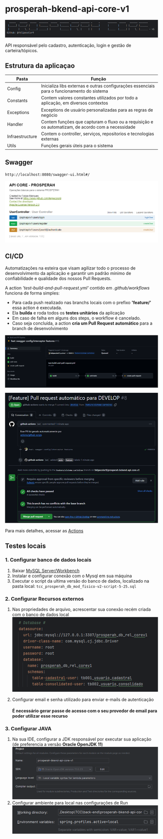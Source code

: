 # prosperah-bkend-api-core-v1

![TITLE BANNER](img/psph-bk-core-title-banner.png)

API responsável pelo cadastro, autenticação, login e gestão de carteira/tópicos.

## Estrutura da aplicaçao

| Pasta           | Função                                                                                            |
|-----------------|---------------------------------------------------------------------------------------------------|
| Config          | Inicializa libs externas e outras configurações essenciais para o funcionamento do sistema        |
| Constants       | Contem valores constantes utilizados por todo a aplicação, em diversos contextos                  |
| Exceptions      | Exceptions de usuário personalizadas para as regras de negócio                                    |
| Handler         | Contem funções que capturam o fluxo ou a requisição e os automatizam, de acordo com a necessidade |
| Infraestructure | Contem o controller, serviços, repositorios e tecnologias externas                                |
| Utils           | Funções gerais úteis para o sistema                                                               |

## Swagger

`http://localhost:8080/swagger-ui.html#/`

![Documentacao SWAGGER](img/psph-bk-core-user_api.png)

## CI/CD

Automatizações na esteira que visam agilizar todo o processo de desenvolvimento
da aplicação e garantir um padrão minimo de confiabilidade e qualidade dos nossos
Pull Requests.

A action _'test-build-and-pull-request.yml'_ contido em _.github/workflows_
funciona de forma simples:

* Para cada push realizado nas branchs locais com o prefixo **'feature/'** essa action
  é executada.
* Ela **builda** e roda todos os **testes unitários** da aplicação
* Em caso de falha em alguns dos steps, o workflow é cancelado.
* Caso seja concluída, a action **cria um Pull Request automático** para a branch de desenvolvimento

![ESTEIRA CI/CD](img/psph-bk-core-ci_cd.png)

![PULL REQUEST](img/psph-bk-core-ci_cd2.png)

Para mais detalhes, acessar
as [Actions](https://github.com/felipecolor9/prosperah-bckend-api-core-v1/actions/workflows/test-build-and-pull-request.yml)

## Testes locais

### 1. Configurar banco de dados locais
1. Baixar [MySQL Server/Workbench](https://dev.mysql.com/downloads/workbench/)
2. Instalar e configurar conexão com o Mysql em sua máquina
3. Executar o script da ultima versão do banco de dados, localizado na pasta local: `tcc_prosperah_db_mod_fisico-v2-script-5-25.sql`

### 2. Configurar Recursos externos
1. Nas propriedades de arquivo, acrescentar sua conexão recém criada com o banco de dados local
       ![app-local DB](img/psph-bk-core-res1.png)
2. Configurar email e senha utilizado para enviar e-mails de autenticação

   #### É necessário gerar passe de acesso com o seu provedor de email para poder utilizar esse recurso

### 3. Configurar JAVA 
1. Na sua IDE, configurar a JDK responsável por executar sua aplicação (de preferencia a versão **Oracle OpenJDK 11**)
![JDK APP](img/psph-bk-core-jdk.png)
2. Configurar ambiente para local nas configurações de Run
![APP ENV](img/psph-bk-core-env.png)







